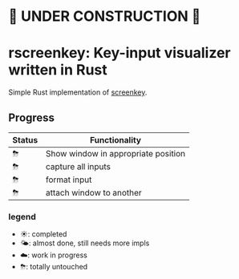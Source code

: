 # 🚧 UNDER CONSTRUCTION 🚧

# rscreenkey: Key-input visualizer written in Rust
Simple Rust implementation of [screenkey](https://gitlab.com/screenkey/screenkey).

## Progress
| Status | Functionality |
| ------------- | ------------- |
| ⛈ | Show window in appropriate position |
| ⛈ | capture all inputs |
| ⛈ | format input |
| ⛈ | attach window to another |
  
### legend
- ☀️: completed
- 🌤: almost done, still needs more impls 
- ☁️: work in progress
- ⛈: totally untouched